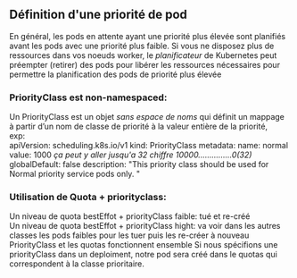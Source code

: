 
## Définition d'une priorité de pod
En général, les pods en attente ayant une priorité plus élevée sont planifiés avant les pods avec une priorité plus faible. Si vous ne disposez plus de ressources dans vos noeuds worker, le *planificateur* de Kubernetes peut préempter (retirer) des pods pour libérer les ressources nécessaires pour permettre la planification des pods de priorité plus élevée

### PriorityClass est non-namespaced:
Un PriorityClass est un objet *sans espace de noms* qui définit un mappage à partir d’un nom de classe de priorité à la valeur entière de la priorité,   
exp:  
apiVersion: scheduling.k8s.io/v1
kind: PriorityClass
metadata:
  name: normal
value: 1000    *ça peut y aller jusqu'a 32 chiffre 10000...............0(32)*
globalDefault: false
description: "This priority class should be used for Normal priority service pods only. "

### Utilisation de Quota + priorityclass:
Un niveau de quota bestEffot + priorityClass faible: tué et re-créé    
Un niveau de quota bestEffot + priorityClass hight: va voir dans les autres classes les pods faibles pour les tuer puis les re-créer à nouveau  
PriorityClass et les quotas fonctionnent ensemble 
Si nous spécifions une priorityClass dans un deploiment, notre pod sera créé dans le quotas qui correspondent à la classe prioritaire.  



